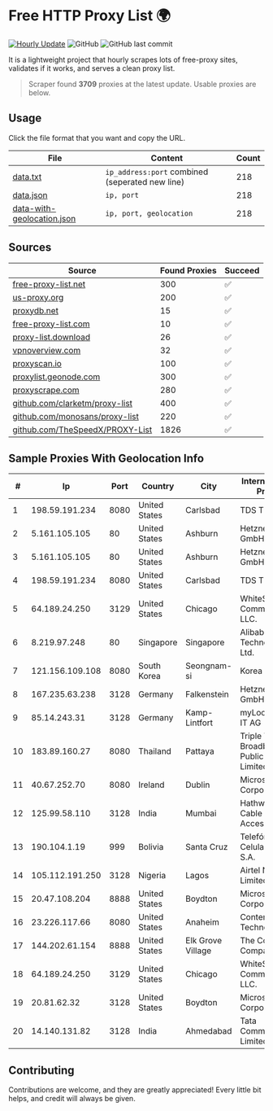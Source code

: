 
# Free HTTP Proxy List 🌍

[![Hourly Update](https://github.com/mertguvencli/http-proxy-list/actions/workflows/main.yml/badge.svg?branch=main)](https://github.com/mertguvencli/http-proxy-list/actions/workflows/main.yml)
![GitHub](https://img.shields.io/github/license/mertguvencli/http-proxy-list)
![GitHub last commit](https://img.shields.io/github/last-commit/mertguvencli/http-proxy-list)

It is a lightweight project that hourly scrapes lots of free-proxy sites, validates if it works, and serves a clean proxy list.


> Scraper found **3709** proxies at the latest update. Usable proxies are below.

## Usage

Click the file format that you want and copy the URL.


|File|Content|Count|
|----|-------|-----|
|[data.txt](https://raw.githubusercontent.com/mertguvencli/http-proxy-list/main/proxy-list/data.txt)|`ip_address:port` combined (seperated new line)|218|
|[data.json](https://raw.githubusercontent.com/mertguvencli/http-proxy-list/main/proxy-list/data.json)|`ip, port`|218|
|[data-with-geolocation.json](https://raw.githubusercontent.com/mertguvencli/http-proxy-list/main/proxy-list/data-with-geolocation.json)|`ip, port, geolocation`|218|

## Sources

|Source|Found Proxies|Succeed|
|------|-------------|-------|
|[free-proxy-list.net](https://free-proxy-list.net)|300|✅|
|[us-proxy.org](https://www.us-proxy.org)|200|✅|
|[proxydb.net](http://proxydb.net)|15|✅|
|[free-proxy-list.com](https://free-proxy-list.com/?page=&port=&type%5B%5D=http&type%5B%5D=https&up_time=0&search=Search)|10|✅|
|[proxy-list.download](https://www.proxy-list.download/HTTP)|26|✅|
|[vpnoverview.com](https://vpnoverview.com/privacy/anonymous-browsing/free-proxy-servers)|32|✅|
|[proxyscan.io](https://www.proxyscan.io)|100|✅|
|[proxylist.geonode.com](https://proxylist.geonode.com/api/proxy-list?limit=300&page=1&sort_by=lastChecked&sort_type=desc&protocols=http,https)|300|✅|
|[proxyscrape.com](https://api.proxyscrape.com/v2/?request=displayproxies&protocol=http&timeout=10000&country=all&ssl=all&anonymity=all)|280|✅|
|[github.com/clarketm/proxy-list](https://raw.githubusercontent.com/clarketm/proxy-list/master/proxy-list-raw.txt)|400|✅|
|[github.com/monosans/proxy-list](https://raw.githubusercontent.com/monosans/proxy-list/main/proxies/http.txt)|220|✅|
|[github.com/TheSpeedX/PROXY-List](https://raw.githubusercontent.com/TheSpeedX/PROXY-List/master/http.txt)|1826|✅|


## Sample Proxies With Geolocation Info

|#|Ip|Port|Country|City|Internet Service Provider|
|-|--|----|-------|----|-------------------------|
|1|198.59.191.234|8080|United States|Carlsbad|TDS TELECOM|
|2|5.161.105.105|80|United States|Ashburn|Hetzner Online GmbH|
|3|5.161.105.105|80|United States|Ashburn|Hetzner Online GmbH|
|4|198.59.191.234|8080|United States|Carlsbad|TDS TELECOM|
|5|64.189.24.250|3129|United States|Chicago|WhiteSky Communications, LLC.|
|6|8.219.97.248|80|Singapore|Singapore|Alibaba (US) Technology Co., Ltd.|
|7|121.156.109.108|8080|South Korea|Seongnam-si|Korea Telecom|
|8|167.235.63.238|3128|Germany|Falkenstein|Hetzner Online GmbH|
|9|85.14.243.31|3128|Germany|Kamp-Lintfort|myLoc managed IT AG|
|10|183.89.160.27|8080|Thailand|Pattaya|Triple T Broadband Public Company Limited|
|11|40.67.252.70|8080|Ireland|Dublin|Microsoft Corporation|
|12|125.99.58.110|3128|India|Mumbai|Hathway IP over Cable Internet Access|
|13|190.104.1.19|999|Bolivia|Santa Cruz|Telefónica Celular de Bolivia S.A.|
|14|105.112.191.250|3128|Nigeria|Lagos|Airtel Networks Limited|
|15|20.47.108.204|8888|United States|Boydton|Microsoft Corporation|
|16|23.226.117.66|8080|United States|Anaheim|ContentKeeper Technologies|
|17|144.202.61.154|8888|United States|Elk Grove Village|The Constant Company|
|18|64.189.24.250|3129|United States|Chicago|WhiteSky Communications, LLC.|
|19|20.81.62.32|3128|United States|Boydton|Microsoft Corporation|
|20|14.140.131.82|3128|India|Ahmedabad|Tata Communications Limited|



## Contributing

Contributions are welcome, and they are greatly appreciated! Every
little bit helps, and credit will always be given.

